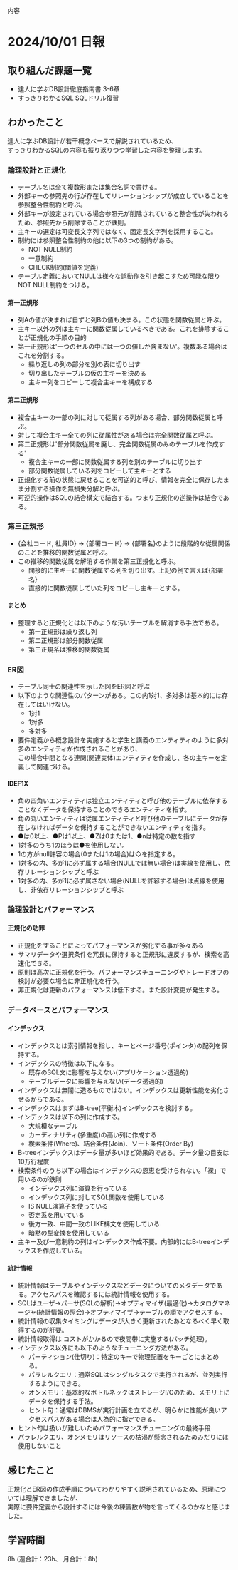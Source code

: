 内容
# 2024/10/01 日報
## 取り組んだ課題一覧
+ 達人に学ぶDB設計徹底指南書 3-6章
+ すっきりわかるSQL SQLドリル復習

## わかったこと
達人に学ぶDB設計が若干概念ベースで解説されているため、  
すっきりわかるSQLの内容も振り返りつつ学習した内容を整理します。

### 論理設計と正規化
+ テーブル名は全て複数形または集合名詞で書ける。
+ 外部キーの参照先の行が存在してリレーションシップが成立していることを参照整合性制約と呼ぶ。
+ 外部キーが設定されている場合参照元が削除されていると整合性が失われるため、参照先から削除することが鉄則。
+ 主キーの選定は可変長文字列ではなく、固定長文字列を採用すること。
+ 制約には参照整合性制約の他に以下の3つの制約がある。
    + NOT NULL制約
    + 一意制約
    + CHECK制約(閾値を定義)
+ テーブル定義においてNULLは様々な誤動作を引き起こすため可能な限りNOT  NULL制約をつける。

#### 第一正規形
+ 列Aの値が決まれば自ずと列Bの値も決まる。この状態を関数従属と呼ぶ。
+ 主キー以外の列は主キーに関数従属しているべきである。これを排除することが正規化の手順の目的
+ 第一正規形は'一つのセルの中には一つの値しか含まない'。複数ある場合はこれを分割する。
    + 繰り返しの列の部分を別の表に切り出す
    + 切り出したテーブルの仮の主キーを決める
    + 主キー列をコピーして複合主キーを構成する

#### 第二正規形
+ 複合主キーの一部の列に対して従属する列がある場合、部分関数従属と呼ぶ。
+ 対して複合主キー全ての列に従属性がある場合は完全関数従属と呼ぶ。
+ 第二正規形は'部分関数従属を廃し、完全関数従属のみのテーブルを作成する'
   + 複合主キーの一部に関数従属する列を別のテーブルに切り出す
   + 部分関数従属している列をコピーして主キーとする
+ 正規化する前の状態に戻せることを可逆的と呼び、情報を完全に保存したまま分割する操作を無損失分解と呼ぶ。
+ 可逆的操作はSQLの結合構文で結合する。つまり正規化の逆操作は結合である。

### 第三正規形
+ {会社コード, 社員ID} → {部署コード} → {部署名}のように段階的な従属関係のことを推移的関数従属と呼ぶ。
+ この推移的関数従属を解消する作業を第三正規化と呼ぶ。
    + 間接的に主キーに関数従属する列を切り出す。上記の例で言えば{部署名}
    + 直接的に関数従属していた列をコピーし主キーとする。

#### まとめ
+ 整理すると正規化とは以下のような汚いテーブルを解消する手法である。
    + 第一正規形は繰り返し列
    + 第二正規形は部分関数従属
    + 第三正規系は推移的関数従属

### ER図
+ テーブル同士の関連性を示した図をER図と呼ぶ
+ 以下のような関連性のパターンがある。この内1対1、多対多は基本的には存在してはいけない。
    + 1対1
    + 1対多
    + 多対多
+ 要件定義から概念設計を実施すると学生と講義のエンティティのように多対多のエンティティが作成されることがあり、  
この場合中間となる連関(関連実体)エンティティを作成し、各の主キーを定義して関連づける。

#### IDEF1X
+ 角の四角いエンティティは独立エンティティと呼び他のテーブルに依存することなくデータを保持することのできるエンティティを指す。
+ 角の丸いエンティティは従属エンティティと呼び他のテーブルにデータが存在しなければデータを保持することができないエンティティを指す。
+ ●は0以上、●Pは1以上、●Zは0または1、●nは特定の数を指す
+ 1対多のうち1のほうは●を使用しない。
+ 1の方がnull許容の場合(0または1の場合)は◇を指定する。
+ 1対多の内、多が1に必ず属する場合(NULLでは無い場合)は実線を使用し、依存リレーションシップと呼ぶ
+ 1対多の内、多が1に必ず属さない場合(NULLを許容する場合)は点線を使用し、非依存リレーションシップと呼ぶ

### 論理設計とパフォーマンス
#### 正規化の功罪
+ 正規化をすることによってパフォーマンスが劣化する事が多々ある
+ サマリデータや選択条件を冗長に保持すると正規形に違反するが、検索を高速化できる。
+ 原則は高次に正規化を行う。パフォーマンスチューニングやトレードオフの検討が必要な場合に非正規化を行う。
+ 非正規化は更新のパフォーマンスは低下する。また設計変更が発生する。

### データベースとパフォーマンス
#### インデックス
+ インデックスとは索引情報を指し、キーとページ番号(ポインタ)の配列を保持する。
+ インデックスの特徴は以下になる。
    + 既存のSQL文に影響を与えない(アプリケーション透過的)
    + テーブルデータに影響を与えない(データ透過的)
+ インデックスは無闇に造るものではない。インデックスは更新性能を劣化させるからである。
+ インデックスはまずはB-tree(平衡木)インデックスを検討する。
+ インデックスは以下の列に作成する。
    + 大規模なテーブル
    + カーディナリティ(多重度)の高い列に作成する
    + 検索条件(Where)、結合条件(Join)、ソート条件(Order By)
+ B-treeインデックスはデータ量が多いほど効果的である。データ量の目安は10万行程度
+ 検索条件のうち以下の場合はインデックスの恩恵を受けられない。「裸」で用いるのが鉄則
    + インデックス列に演算を行っている
    + インデックス列に対してSQL関数を使用している
    + IS NULL演算子を使っている
    + 否定系を用いている
    + 後方一致、中間一致のLIKE構文を使用している
    + 暗黙の型変換を使用している
+ 主キー及び一意制約の列はインデックス作成不要。内部的にはB-treeインデックスを作成している。

#### 統計情報
+ 統計情報はテーブルやインデックスなどデータについてのメタデータである。アクセスパスを確認するには統計情報を使用する。
+ SQLはユーザ→パーサ(SQLの解析)→オプティマイザ(最適化)→カタログマネージャ(統計情報の照会)→オプティマイザ→テーブルの順でアクセスする。
+ 統計情報の収集タイミングはデータが大きく更新されたあとなるべく早く取得するのが肝要。
+ 統計情報取得は コストがかかるので夜間帯に実施する(バッチ処理)。
+ インデックス以外にも以下のようなチューニング方法がある。
    + パーティション(仕切り)：特定のキーで物理配置をキーごとにまとめる。
    + パラレルクエリ：通常SQLはシングルタスクで実行されるが、並列実行するようにできる。
    + オンメモリ：基本的なボトルネックはストレージI/Oのため、メモリ上にデータを保持する手法。
    + ヒント句：通常はDBMSが実行計画を立てるが、明らかに性能が良いアクセスパスがある場合は人為的に指定できる。
+ ヒント句は扱いが難しいためパフォーマンスチューニングの最終手段
+ パラレルクエリ、オンメモリはリソースの枯渇が懸念されるためみだりには使用しないこと
## 感じたこと  
正規化とER図の作成手順についてわかりやすく説明されているため、原理については理解できましたが、  
実際に要件定義から設計するには今後の練習数が物を言ってくるのかなと感じました。

## 学習時間
8h (週合計：23h、 月合計：8h)